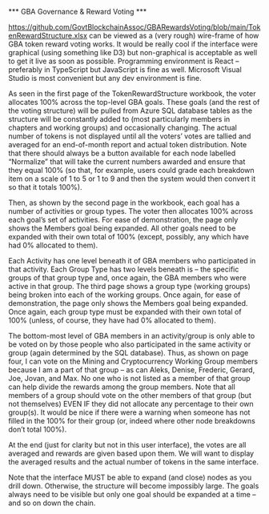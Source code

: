 *** GBA Governance & Reward Voting ***

https://github.com/GovtBlockchainAssoc/GBARewardsVoting/blob/main/TokenRewardStructure.xlsx can be viewed as a (very rough) wire-frame of how GBA token reward voting works.  It would be really cool if the interface were graphical (using something like D3) but non-graphical is acceptable as well to get it live as soon as possible.  Programming environment is React – preferably in TypeScript but JavaScript is fine as well.  Microsoft Visual Studio is most convenient but any dev environment is fine.  

As seen in the first page of the TokenRewardStructure workbook, the voter allocates 100% across the top-level GBA goals.  These goals (and the rest of the voting structure) will be pulled from Azure SQL database tables as the structure will be constantly added to (most particularly members in chapters and working groups) and occasionally changing.  The actual number of tokens is not displayed until all the voters’ votes are tallied and averaged for an end-of-month report and actual token distribution.  Note that there should always be a button available for each node labelled “Normalize” that will take the current numbers awarded and ensure that they equal 100% (so that, for example, users could grade each breakdown item on a scale of 1 to 5 or 1 to 9 and then the system would then convert it so that it totals 100%).

Then, as shown by the second page in the workbook, each goal has a number of activities or group types.  The voter then allocates 100% across each goal’s set of activities.  For ease of demonstration, the page only shows the Members goal being expanded.  All other goals need to be expanded with their own total of 100% (except, possibly, any which have had 0% allocated to them).

Each Activity has one level beneath it of GBA members who participated in that activity.  Each Group Type has two levels beneath is – the specific groups of that group type and, once again, the GBA members who were active in that group.  The third page shows a group type (working groups) being broken into each of the working groups.  Once again, for ease of demonstration, the page only shows the Members goal being expanded.  Once again, each group type must be expanded with their own total of 100% (unless, of course, they have had 0% allocated to them).

The bottom-most level of GBA members in an activity/group is only able to be voted on by those people who also participated in the same activity or group (again determined by the SQL database).  Thus, as shown on page four, I can vote on the Mining and Cryptocurrency Working Group members because I am a part of that group – as can Aleks, Denise, Frederic, Gerard, Joe, Jovan, and Max.  No one who is not listed as a member of that group can help divide the rewards among the group members. Note that all members of a group should vote on the other members of that group (but not themselves) EVEN IF they did not allocate any percentage to their own group(s).  It would be nice if there were a warning when someone has not filled in the 100% for their group (or, indeed where other node breakdowns don’t total 100%).

At the end (just for clarity but not in this user interface), the votes are all averaged and rewards are given based upon them.  We will want to display the averaged results and the actual number of tokens in the same interface.

Note that the interface MUST be able to expand (and close) nodes as you drill down.  Otherwise, the structure will become impossibly large.  The goals always need to be visible but only one goal should be expanded at a time – and so on down the chain.
